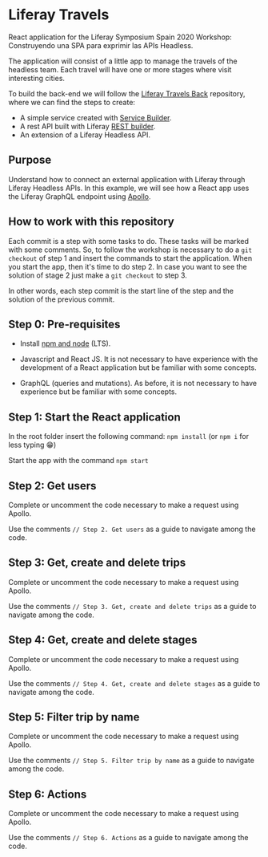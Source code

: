 # Liferay Travels

React application for the Liferay Symposium Spain 2020 Workshop: Construyendo una SPA para exprimir las APIs Headless.

The application will consist of a little app to manage the travels of the headless team. Each travel will have one or more stages where visit interesting cities.

To build the back-end we will follow the [Liferay Travels Back](https://github.com/javierdearcos/Liferay-Travels-Back) repository, where we can find the steps to create:
* A simple service created with [Service Builder](https://help.liferay.com/hc/es/articles/360033253091-What-is-Service-Builder-).
* A rest API built with Liferay [REST builder](https://help.liferay.com/hc/es/articles/360036343312-REST-Builder).
* An extension of a Liferay Headless API.

## Purpose
Understand how to connect an external application with Liferay through Liferay Headless APIs. In this example, we will see how a React app uses the Liferay GraphQL endpoint using [Apollo](https://www.apollographql.com/).

## How to work with this repository
Each commit is a step with some tasks to do. These tasks will be marked with some comments.
So, to follow the workshop is necessary to do a `git checkout` of step 1 and insert the commands to start the application. When you start the app, then it's time to do step 2. In case you want to see the solution of stage 2 just make a `git checkout` to step 3.

In other words, each step commit is the start line of the step and the solution of the previous commit.

## Step 0: Pre-requisites

* Install [npm and node](https://www.npmjs.com/get-npm) (LTS).

* Javascript and React JS. It is not necessary to have experience with the development of a React application but be familiar with some concepts.

* GraphQL (queries and mutations). As before, it is not necessary to have experience but be familiar with some concepts.

## Step 1: Start the React application

In the root folder insert the following command: `npm install` (or `npm i` for less typing 😁)

Start the app with the command `npm start`

## Step 2: Get users

Complete or uncomment the code necessary to make a request using Apollo.

Use the comments `// Step 2. Get users` as a guide to navigate among the code.

## Step 3: Get, create and delete trips

Complete or uncomment the code necessary to make a request using Apollo.

Use the comments `// Step 3. Get, create and delete trips` as a guide to navigate among the code.

## Step 4: Get, create and delete stages

Complete or uncomment the code necessary to make a request using Apollo.

Use the comments `// Step 4. Get, create and delete stages` as a guide to navigate among the code.

## Step 5: Filter trip by name

Complete or uncomment the code necessary to make a request using Apollo.

Use the comments `// Step 5. Filter trip by name` as a guide to navigate among the code.

## Step 6: Actions
Complete or uncomment the code necessary to make a request using Apollo.

Use the comments `// Step 6. Actions` as a guide to navigate among the code.